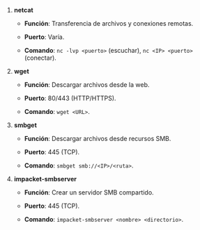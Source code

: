 

1. **netcat**
    
    - **Función**: Transferencia de archivos y conexiones remotas.
        
    - **Puerto**: Varía.
        
    - **Comando**: `nc -lvp <puerto>` (escuchar), `nc <IP> <puerto>` (conectar).
        
2. **wget**
    
    - **Función**: Descargar archivos desde la web.
        
    - **Puerto**: 80/443 (HTTP/HTTPS).
        
    - **Comando**: `wget <URL>`.
        
3. **smbget**
    
    - **Función**: Descargar archivos desde recursos SMB.
        
    - **Puerto**: 445 (TCP).
        
    - **Comando**: `smbget smb://<IP>/<ruta>`.
        
4. **impacket-smbserver**
    
    - **Función**: Crear un servidor SMB compartido.
        
    - **Puerto**: 445 (TCP).
        
    - **Comando**: `impacket-smbserver <nombre> <directorio>`.